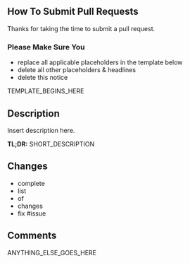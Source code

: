 ## How To Submit Pull Requests

Thanks for taking the time to submit a pull request.

### Please Make Sure You
- replace all applicable placeholders in the template below
- delete all other placeholders & headlines
- delete this notice

TEMPLATE_BEGINS_HERE

## Description

Insert description here.

**TL;DR:** SHORT_DESCRIPTION

## Changes

- complete
- list
- of
- changes
- fix #issue

## Comments

ANYTHING_ELSE_GOES_HERE
